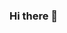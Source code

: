 ### Hi there 👋

<!--
**Alerrandromelo/alerrandromelo** is a ✨ _special_ ✨ repository because its `README.md` (this file) appears on your GitHub profile.

Here are some ideas to get you started:
mi nombre és Alerandro
sou estudande do ensino medio no francisco ferreira lopes
sou o filho caçula
amo jogar voleiboll
-->
